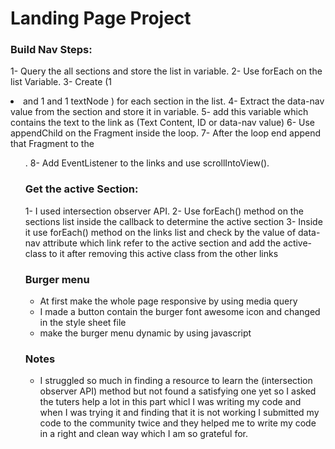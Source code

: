 # Landing Page Project 

### Build Nav Steps:
1- Query the all sections and store the list in variable.
2- Use forEach on the list Variable.
3- Create (1 <li> and 1 <a> and 1 textNode ) for each section in the list.
4- Extract the data-nav value from the section and store it in variable.
5- add this variable which contains the text to the link as (Text Content, ID or data-nav value)
6- Use appendChild on the Fragment inside the loop.
7- After the loop end append that Fragment to the <ul>.
8- Add EventListener to the links and use scrollIntoView().

### Get the active Section:
1- I used intersection observer API.
2-  Use forEach() method on the sections list inside the callback to determine the active section 
3- Inside it use forEach() method on the links list and check by the value of data-nav attribute which link refer to the active section and add the active-class to it after removing this active class from the other links 

### Burger menu
- At first make the whole page responsive by using media query 
- I made a button contain the burger font awesome icon and changed in the style sheet file   
- make the burger menu dynamic by using javascript 


### Notes
- I struggled so much in finding a resource to learn the (intersection observer API) method but not found a satisfying one yet so I asked the tuters help a lot in this part whicl I was writing my code and when I was trying it and finding that it is not working I submitted my code to the community twice and they helped me to write my code in a right and clean way which I am so grateful for. 

